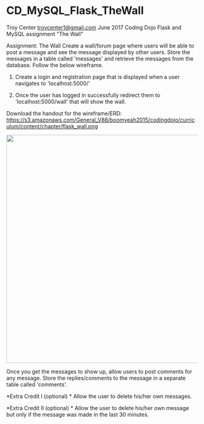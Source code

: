 # CD_MySQL_Flask_TheWall
Troy Center troycenter1@gmail.com June 2017
Coding Dojo Flask and MySQL assignment "The Wall"

Assignment: The Wall
Create a wall/forum page where users will be able to post a message and see the message displayed by other users. Store the messages in a table called 'messages' and retrieve the messages from the database. Follow the below wireframe.

1. Create a login and registration page that is displayed when a user navigates to 'localhost:5000/'

2. Once the user has logged in successfully redirect them to 'localhost:5000/wall' that will show the wall.

Download the handout for the wireframe/ERD: https://s3.amazonaws.com/General_V88/boomyeah2015/codingdojo/curriculum/content/chapter/flask_wall.png

<img src="https://s3.amazonaws.com/General_V88/boomyeah2015/codingdojo/curriculum/content/chapter/flask_wall.png" width="600px">

Once you get the messages to show up, allow users to post comments for any message. Store the replies/comments to the message in a separate table called 'comments'.

*Extra Credit I (optional) *
Allow the user to delete his/her own messages.

*Extra Credit II (optional) *
Allow the user to delete his/her own message but only if the message was made in the last 30 minutes.